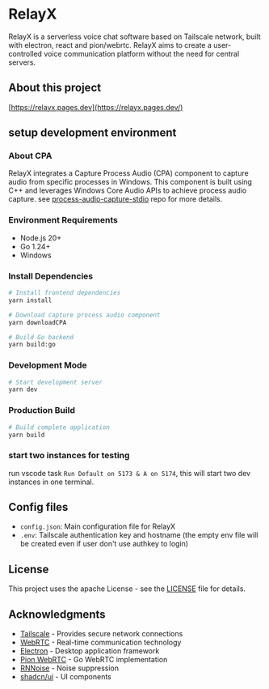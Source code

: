 # RelayX
RelayX is a serverless voice chat software based on Tailscale network, built with electron, react and pion/webrtc.
RelayX aims to create a user-controlled voice communication platform without the need for central servers.

## About this project
[https://relayx.pages.dev](https://relayx.pages.dev/)


## setup development environment

### About CPA
RelayX integrates a Capture Process Audio (CPA) component to capture audio from specific processes in Windows. This component is built using C++ and leverages Windows Core Audio APIs to achieve process audio capture.
see [process-audio-capture-stdio](https://github.com/Need-an-AwP/process-audio-capture-stdio) repo for more details.

### Environment Requirements
- Node.js 20+
- Go 1.24+
- Windows

### Install Dependencies
```bash
# Install frontend dependencies
yarn install

# Download capture process audio component
yarn downloadCPA

# Build Go backend
yarn build:go
```

### Development Mode
```bash
# Start development server
yarn dev
```

### Production Build
```bash
# Build complete application
yarn build
```

### start two instances for testing
run vscode task `Run Default on 5173 & A on 5174`,
this will start two dev instances in one terminal.

## Config files
- `config.json`: Main configuration file for RelayX
- `.env`: Tailscale authentication key and hostname (the empty env file will be created even if user don't use authkey to login)


## License

This project uses the apache License - see the [LICENSE](LICENSE) file for details.

## Acknowledgments

- [Tailscale](https://tailscale.com/) - Provides secure network connections
- [WebRTC](https://webrtc.org/) - Real-time communication technology
- [Electron](https://electronjs.org/) - Desktop application framework
- [Pion WebRTC](https://github.com/pion/webrtc) - Go WebRTC implementation
- [RNNoise](https://jmvalin.ca/demo/rnnoise/) - Noise suppression
- [shadcn/ui](https://ui.shadcn.com/) - UI components

